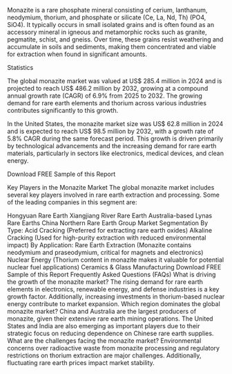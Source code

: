 Monazite is a rare phosphate mineral consisting of cerium, lanthanum, neodymium, thorium, and phosphate or silicate (Ce, La, Nd, Th) (PO4, SiO4). It typically occurs in small isolated grains and is often found as an accessory mineral in igneous and metamorphic rocks such as granite, pegmatite, schist, and gneiss. Over time, these grains resist weathering and accumulate in soils and sediments, making them concentrated and viable for extraction when found in significant amounts.

Statistics

The global monazite market was valued at US$ 285.4 million in 2024 and is projected to reach US$ 486.2 million by 2032, growing at a compound annual growth rate (CAGR) of 6.9% from 2025 to 2032. The growing demand for rare earth elements and thorium across various industries contributes significantly to this growth.

In the United States, the monazite market size was US$ 62.8 million in 2024 and is expected to reach US$ 98.5 million by 2032, with a growth rate of 5.8% CAGR during the same forecast period. This growth is driven primarily by technological advancements and the increasing demand for rare earth materials, particularly in sectors like electronics, medical devices, and clean energy.

Download FREE Sample of this Report 

Key Players in the Monazite Market
The global monazite market includes several key players involved in rare earth extraction and processing. Some of the leading companies in this segment are:

Hongyuan Rare Earth
Xiangjiang River Rare Earth
Australia-based Lynas Rare Earths
China Northern Rare Earth Group
Market Segmentation
By Type:
Acid Cracking (Preferred for extracting rare earth oxides)
Alkaline Cracking (Used for high-purity extraction with reduced environmental impact)
By Application:
Rare Earth Extraction (Monazite contains neodymium and praseodymium, critical for magnets and electronics)
Nuclear Energy (Thorium content in monazite makes it valuable for potential nuclear fuel applications)
Ceramics & Glass Manufacturing
Download FREE Sample of this Report 
Frequently Asked Questions (FAQs)
What is driving the growth of the monazite market?
The rising demand for rare earth elements in electronics, renewable energy, and defense industries is a key growth factor. Additionally, increasing investments in thorium-based nuclear energy contribute to market expansion.
Which region dominates the global monazite market?
China and Australia are the largest producers of monazite, given their extensive rare earth mining operations. The United States and India are also emerging as important players due to their strategic focus on reducing dependence on Chinese rare earth supplies.
What are the challenges facing the monazite market?
Environmental concerns over radioactive waste from monazite processing and regulatory restrictions on thorium extraction are major challenges. Additionally, fluctuating rare earth prices impact market stability.
